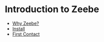 # Introduction to Zeebe

* [Why Zeebe?](introduction/why-zeebe.html)
* [Install](introduction/install.html)
* [First Contact](introduction/first-contact.html)
